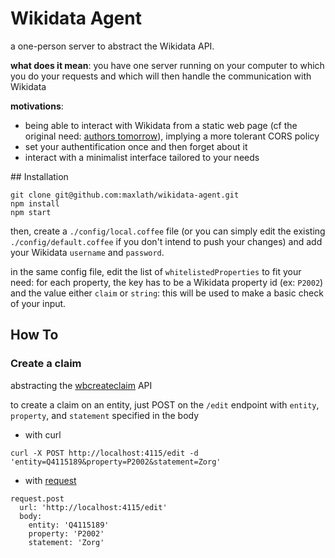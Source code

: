 # Wikidata Agent

a one-person server to abstract the Wikidata API.

**what does it mean**: you have one server running on your computer to which you do your requests and which will then handle the communication with Wikidata

**motivations**:
- being able to interact with Wikidata from a static web page (cf the original need: [authors tomorrow](https://github.com/inventaire/inventaire-authors-birthday#authors-tomorrow)), implying a more tolerant CORS policy
- set your authentification once and then forget about it
- interact with a minimalist interface tailored to your needs

## Installation

```
git clone git@github.com:maxlath/wikidata-agent.git
npm install
npm start
```

then, create a `./config/local.coffee` file (or you can simply edit the existing `./config/default.coffee` if you don't intend to push your changes) and add your Wikidata `username` and `password`.

in the same config file, edit the list of `whitelistedProperties` to fit your need:
for each property, the key has to be a Wikidata property id (ex: `P2002`) and the value either `claim` or `string`: this will be used to make a basic check of your input.

## How To

### Create a claim
abstracting the [wbcreateclaim](https://www.wikidata.org/w/api.php?action=help&modules=wbcreateclaim) API

to create a claim on an entity, just POST on the `/edit` endpoint with `entity`, `property`, and `statement` specified in the body

* with curl

```
curl -X POST http://localhost:4115/edit -d 'entity=Q4115189&property=P2002&statement=Zorg'
```

* with [request](https://github.com/request/request)

```
request.post
  url: 'http://localhost:4115/edit'
  body:
    entity: 'Q4115189'
    property: 'P2002'
    statement: 'Zorg'

```

